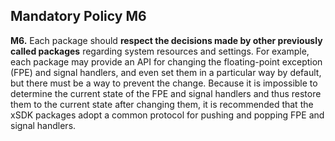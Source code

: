## Mandatory Policy M6

**M6.** Each package should **respect the decisions made by other previously called packages**
regarding system resources and settings. For example, each package may provide an API for
changing the floating-point exception (FPE) and signal handlers, and even set them in a particular
way by default, but there must be a way to prevent the change. Because it is impossible to determine
the current state of the FPE and signal handlers and thus restore them to the current state after
changing them, it is recommended that the xSDK packages adopt a common protocol for pushing and
popping FPE and signal handlers.
